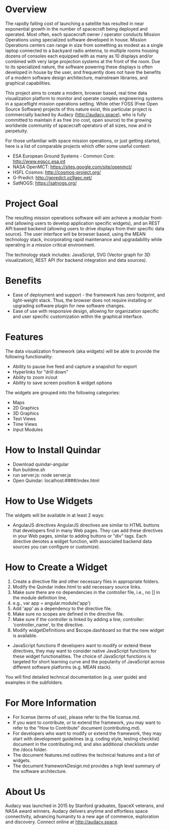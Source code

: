 # Overview
The rapidly falling cost of launching a satellite has resulted in near exponential growth in the number of spacecraft being deployed and operated. Most often, each spacecraft owner / operator conducts Mission Operations using specialized software developed in house. Mission Operations centers can range in size from something as modest as a single laptop connected to a backyard radio antenna, to multiple rooms housing dozens of consoles each equipped with as many as 10 displays and/or combined with very large projection systems at the front of the room. Due to its specialized nature, the software powering these displays is often developed in house by the user, and frequently does not have the benefits of a modern software design architecture, mainstream libraries, and graphical capabilities. 

This project aims to create a modern, browser based, real time data visualization platform to monitor and operate complex engineering systems in a spaceflight mission operations setting. While other FOSS (Free Open Source Software) projects of this nature exist, this particular project is commercially backed by Audacy (http://audacy.space), who is fully committed to maintain it as free (no cost, open source) to the growing worldwide community of spacecraft operators of all sizes, now and in perpetuity.

For those unfamiliar with space mission operations, or just getting started, here is a list of comparable projects which offer some useful context:

* ESA European Ground Systems - Common Core: http://www.egscc.esa.int 
* NASA OpenMCT: https://sites.google.com/site/openmct/
* HSFL Cosmos: http://cosmos-project.org/
* G-Predict: http://gpredict.oz9aec.net/
* SatNOGS: https://satnogs.org/

# Project Goal
The resulting mission operations software will aim achieve a modular front-end (allowing users to develop application specific widgets), and an REST API based backend (allowing users to drive displays from their specific data source). The user interface will be browser based, using the MEAN technology stack, incorporating rapid maintenance and upgradability while operating in a mission critical environment. 

The technology stack includes:  JavaScript, SVG (Vector graph for 3D visualization), REST API (for backend integration and data sources).

# Benefits
* Ease of deployment and support - the framework has zero footprint, and light-weight stack. Thus, the browser does not require installing or upgrading software plugin for new software changes.
* Ease of use with responsive design, allowing for organization specific and user specific customization within the graphical interface. 

# Features
The data visualization framework (aka widgets) will be able to provide the following functionality:
* Ability to pause live feed and capture a snapshot for export
* Hyperlinks for "drill down"
* Ability to zoom in/out
* Ability to save screen position & widget options

The widgets are grouped into the following categories:
* Maps
* 2D Graphics
* 3D Graphics
* Text Views
* Time Views
* Input Modules

# How to Install Quindar
* Download quindar-angular
* Run buildme.sh
* run server.js: node server.js
* Open Quindar: localhost:####/index.html

# How to Use Widgets
The widgets will be available in at least 2 ways:
* AngularJS directives
AngularJS directives are similar to HTML buttons that developers find in many Web pages. They can add these directives in your Web pages, similar to adding buttons or "div" tags. Each directive denotes a widget function, with associated backend data sources you can configure or customize).

# How to Create a Widget
1. Create a directive file and other necessary files in appropriate folders.
1. Modify the Quindar index.html to add necessary source links.
1. Make sure there are no dependencies in the controller file, i.e., no [] in the module definition line, 
  1. e.g., var app = angular.module('app')
1. Add 'app' as a dependency to the directive file.
1. Make sure no scopes are defined in the directive file.
1. Make sure if the controller is linked by adding a line, controller: 'controller_name', to the directive.
1. Modify widgetDefinitions and $scope.dashboard so that the new widget is available. 

* JavaScript functions
If developers want to modify or extend these directives, they may want to consider native JavaScript functions for these widget functionalities. The choice of JavaScript functions is targeted for short learning curve and the popularity of JavaScript across different software platforms (e.g. MEAN stack).

You will find detailed technical documentation (e.g. user guide) and examples in the subfolders.

# For More Information
* For license (terms of use), please refer to the file license.md.
* If you want to contribute, or to extend the framework, you may want to refer to the "How to Contribute" document (contributing.md).
* For developers who want to modify or extend the framework, they may start with development guidelines (e.g. coding style, testing checklist) document in the contributing.md, and also additional checklists under the /docs folder. 
* The document features.md outlines the technical features and a list of widgets.
* The document frameworkDesign.md provides a high level summary of the software architecture.

# About Us
Audacy was launched in 2015 by Stanford graduates, SpaceX veterans, and NASA award winners. Audacy delivers anytime and effortless space connectivity, advancing humanity to a new age of commerce, exploration and discovery. Connect online at http://audacy.space.


